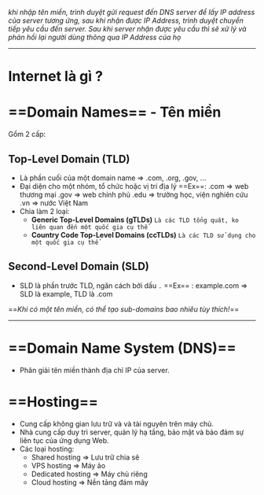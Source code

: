  *khi nhập tên miền, trình duyệt gửi request đến DNS server để lấy IP address của server tương ứng, sau khi nhận được IP Address, trình duyệt chuyển tiếp yêu cầu đến server. Sau khi server nhận được yêu cầu thì sẽ xử lý và phản hồi lại người dùng thông qua IP Address của họ*



---
# Internet là gì ?


# ==Domain Names== - Tên miền

Gồm 2 cấp:
## **Top-Level Domain (TLD)**

 - Là phần cuối của một domain name => .com, .org, .gov, ...
 - Đại diện cho một nhóm, tổ chức hoặc vị trí địa lý 
		==Ex==:
		.com => web thương mại
		.gov => web chính phủ
		.edu => trường học, viện nghiên cứu
		.vn => nước Việt Nam
- Chia làm 2 loại:
	- **Generic Top-Level Domains (gTLDs)**
	      `Là các TLD tổng quát, ko liên quan đến một quốc gia cụ thể`
	- **Country Code Top-Level Domains (ccTLDs)**
		`Là các TLD sử dụng cho một quốc gia cụ thể`

## **Second-Level Domain (SLD)**

- SLD là phần trước TLD, ngăn cách bởi dấu `.`
   ==Ex== :
     example.com => SLD là example, TLD là .com

==*Khi có một tên miền, có thể tạo sub-domains bao nhiêu tùy thích!*==

---

# ==Domain Name System (DNS)==

- Phân giải tên miền thành địa chỉ IP của server.


# ==Hosting== 

- Cung cấp không gian lưu trữ và và tài nguyên trên máy chủ.
- Nhà cung cấp duy trì server, quản lý hạ tầng, bảo mật và bảo đảm sự liên tục của ứng dụng Web.
- Các loại hosting: 
	- Shared hosting => Lưu trữ chia sẽ
	- VPS hosting => Máy ảo
	- Dedicated hosting => Máy chủ riêng
	- Cloud hosting => Nền tảng đám mây
	
